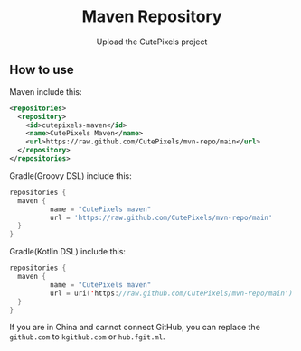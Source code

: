 <div align="center">

  <h1>Maven Repository</h1>
  <p>Upload the CutePixels project</p>
  
</div>

## How to use
Maven include this:
```xml
<repositories>
  <repository>
    <id>cutepixels-maven</id>
    <name>CutePixels Maven</name>
    <url>https://raw.github.com/CutePixels/mvn-repo/main</url>
  </repository>
</repositories>
```
Gradle(Groovy DSL) include this:
```groovy
repositories {
  maven {
          name = "CutePixels maven"
          url = 'https://raw.github.com/CutePixels/mvn-repo/main'
  }
}
```
Gradle(Kotlin DSL) include this:
```kotlin
repositories {
  maven {
          name = "CutePixels maven"
          url = uri('https://raw.github.com/CutePixels/mvn-repo/main')
  }
}
```
If you are in China and cannot connect GitHub, you can replace the `github.com` to `kgithub.com` or `hub.fgit.ml`.
